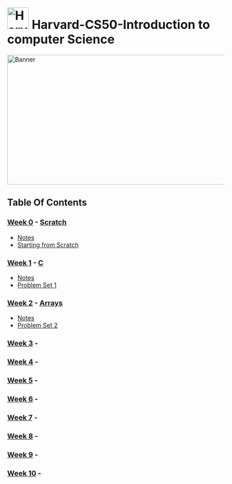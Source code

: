 
# <img src="https://github.com/user-attachments/assets/0bc0af75-135b-4d35-8715-888e76ce5c96" alt="Harvard" width="50" height="50"> Harvard-CS50-Introduction to computer Science

<img src="https://github.com/user-attachments/assets/03e0b819-8fb1-4248-9427-0a7c6d12c5d7" align="center" alt="Banner" width="1000" height="300">

## Table Of Contents

### [Week 0](/Week%200/) - [Scratch](https://cs50.harvard.edu/x/2025/weeks/0/)
- [Notes](https://cs50.harvard.edu/x/2025/notes/0/)
- [Starting from Scratch](https://cs50.harvard.edu/x/2025/psets/0/scratch/)

 ### [Week 1](/Week%200/) - [C](https://cs50.harvard.edu/x/2025/weeks/1/)
 - [Notes](https://cs50.harvard.edu/x/2025/notes/1/)
 - [Problem Set 1](https://cs50.harvard.edu/x/2025/psets/1/)

 ### [Week 2](/Week%200/) - [Arrays](https://cs50.harvard.edu/x/2025/weeks/2/)
 - [Notes](https://cs50.harvard.edu/x/2025/notes/2/)
 - [Problem Set 2](https://cs50.harvard.edu/x/2025/psets/2/)

 ### [Week 3](/Week%200/) - 

 ### [Week 4](/Week%200/) - 
 
 ### [Week 5](/Week%200/) - 

 ### [Week 6](/Week%200/) - 

 ### [Week 7](/Week%200/) - 

 ### [Week 8](/Week%200/) - 
 
 ### [Week 9](/Week%200/) - 
 
 ### [Week 10](/Week%200/) - 
<!---- [Indoor Voices](https://cs50.harvard.edu/python/2022/psets/0/indoor/)
- [Playback Speed](https://cs50.harvard.edu/python/2022/psets/0/playback/)
- [Making Faces](https://cs50.harvard.edu/python/2022/psets/0/faces/)
- [Einstein](https://cs50.harvard.edu/python/2022/psets/0/einstein/)
- [Tip Calculator](https://cs50.harvard.edu/python/2022/psets/0/tip/) --->

